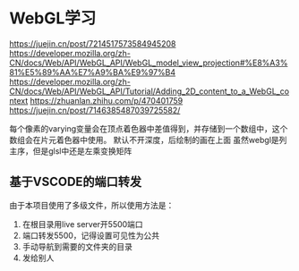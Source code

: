 # WebGL学习
https://juejin.cn/post/7214517573584945208
https://developer.mozilla.org/zh-CN/docs/Web/API/WebGL_API/WebGL_model_view_projection#%E8%A3%81%E5%89%AA%E7%A9%BA%E9%97%B4
https://developer.mozilla.org/zh-CN/docs/Web/API/WebGL_API/Tutorial/Adding_2D_content_to_a_WebGL_context
https://zhuanlan.zhihu.com/p/470401759
https://juejin.cn/post/7146385487039725582/

每个像素的varying变量会在顶点着色器中差值得到，并存储到一个数组中，这个数组会在片元着色器中使用。
默认不开深度，后绘制的画在上面
虽然webgl是列主序，但是glsl中还是左乘变换矩阵

## 基于VSCODE的端口转发
由于本项目使用了多级文件，所以使用方法是：
1. 在根目录用live server开5500端口
2. 端口转发5500，记得设置可见性为公共
3. 手动导航到需要的文件夹的目录
4. 发给别人
